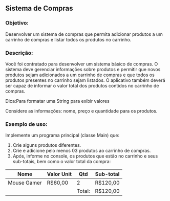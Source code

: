 ## Sistema de Compras

<h3>Objetivo:</h3>

Desenvolver um sistema de compras que permita adicionar produtos a um carrinho de
compras e listar todos os produtos no carrinho.

<h3>Descrição:</h3>

Você foi contratado para desenvolver um sistema básico de compras. O sistema deve gerenciar
informações sobre produtos e permitir que novos produtos sejam adicionados a um carrinho de
compras e que todos os produtos presentes no carrinho sejam listados. O aplicativo também
deverá ser capaz de informar o valor total dos produtos contidos no carrinho de compras.

Dica:Para formatar uma String para exibir valores

Considere as informações: nome, preço e quantidade para os produtos.

<h3>Exemplo de uso:</h3>
Implemente um programa principal (classe Main) que:

1. Crie alguns produtos diferentes.
2. Crie e adicione pelo menos 03 produtos ao carrinho de compras.
3. Após, informe no console, os produtos que estão no carrinho e seus sub-totais, bem como
   o valor total da compra:


| Nome        | Valor Unit | Qtd    | Sub-total |
|-------------|------------|--------|-----------|
| Mouse Gamer | R$60,00    | 2      | R$120,00  |
|             |            | Total: | R$120,00  |